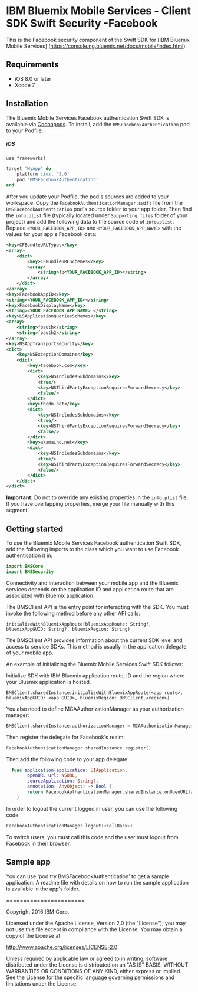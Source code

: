 IBM Bluemix Mobile Services - Client SDK Swift Security -Facebook
===================================================

This is the Facebook security component of the Swift SDK for [IBM Bluemix Mobile Services] (https://console.ng.bluemix.net/docs/mobile/index.html).

## Requirements
* iOS 8.0 or later
* Xcode 7


## Installation
The Bluemix Mobile Services Facebook authentication Swift SDK is available via [Cocoapods](http://cocoapods.org/).
To install, add the `BMSFacebookAuthentication` pod to your Podfile.

##### iOS
```ruby
use_frameworks!

target 'MyApp' do
    platform :ios, '8.0'
    pod 'BMSFacebookAuthentication'
end
```

After you update your Podfile, the pod's sources are added to your workspace. Copy the `FacebookAuthenticationManager.swift` file from the `BMSFacebookAuthentication` pod's source folder to your app folder. Then find the `info.plist` file (typically located under `Supporting files` folder of your project) and add the following data to the source code of `info.plist`. Replace `<YOUR_FACEBOOK_APP_ID>` and `<YOUR_FACEBOOK_APP_NAME>` with the values for your app's Facebook data:

```XML
<key>CFBundleURLTypes</key>
<array>
    <dict>
        <key>CFBundleURLSchemes</key>
        <array>
            <string>fb<YOUR_FACEBOOK_APP_ID></string>
        </array>
    </dict>
</array>
<key>FacebookAppID</key>
<string><YOUR_FACEBOOK_APP_ID></string>
<key>FacebookDisplayName</key>
<string><YOUR_FACEBOOK_APP_NAME> </string>
<key>LSApplicationQueriesSchemes</key>
<array>
    <string>fbauth</string>
    <string>fbauth2</string>
</array>
<key>NSAppTransportSecurity</key>
<dict>
    <key>NSExceptionDomains</key>
    <dict>
        <key>facebook.com</key>
        <dict>
            <key>NSIncludesSubdomains</key>
            <true/>                
            <key>NSThirdPartyExceptionRequiresForwardSecrecy</key>
            <false/>
        </dict>
        <key>fbcdn.net</key>
        <dict>
            <key>NSIncludesSubdomains</key>
            <true/>
            <key>NSThirdPartyExceptionRequiresForwardSecrecy</key>
            <false/>
        </dict>
        <key>akamaihd.net</key>
        <dict>
            <key>NSIncludesSubdomains</key>
            <true/>
            <key>NSThirdPartyExceptionRequiresForwardSecrecy</key>
            <false/>
        </dict>
    </dict>
</dict>
```
**Important:** Do not to override any existing properties in the `info.plist` file. If you have overlapping properties, merge your file manually with this segment.

## Getting started

To use the Bluemix Mobile Services Facebook authentication Swift SDK, add the following imports to the class which you want to use Facebook authentication it in:

```Swift
import BMSCore
import BMSSecurity
```
Connectivity and interaction between your mobile app and the Bluemix services depends on the application ID and application route that are associated with Bluemix application.

The BMSClient API is the entry point for interacting with the SDK. You must invoke the following method before any other API calls:

```
initializeWithBluemixAppRoute(bluemixAppRoute: String?, bluemixAppGUID: String?, bluemixRegion: String)
```

The BMSClient API provides information about the current SDK level and access to service SDKs. This method is usually in the application delegate of your mobile app.

An example of initializing the Bluemix Mobile Services Swift SDK follows:

Initialize SDK with IBM Bluemix application route, ID and the region where your Bluemix application is hosted.
```
BMSClient.sharedInstance.initializeWithBluemixAppRoute(<app route>, bluemixAppGUID: <app GUID>, bluemixRegion: BMSClient.<region>)
```

You also need to define MCAAuthorizationManager as your authorization manager:
```Swift
BMSClient.sharedInstance.authorizationManager = MCAAuthorizationManager.sharedInstance
```

Then register the delegate for Facebook's realm:

```Swift
FacebookAuthenticationManager.sharedInstance.register()
```

Then add the following code to your app delegate:

```Swift
  func application(application: UIApplication,
        openURL url: NSURL,
        sourceApplication: String?,
        annotation: AnyObject) -> Bool {
        return FacebookAuthenticationManager.sharedInstance.onOpenURL(application, url: url, sourceApplication: sourceApplication, annotation: annotation)
    }

 ```

In order to logout the current logged in user, you can use the following code:
```Swift
FacebookAuthenticationManager.logout(<callBack>)

```
To switch users, you must call this code and the user must logout from Facebook in their browser.

## Sample app
You can use 'pod try BMSFacebookAuthentication' to get a sample application. A readme file with details on how to run the sample application is available in the app's folder.

=======================

Copyright 2016 IBM Corp.

Licensed under the Apache License, Version 2.0 (the "License");
you may not use this file except in compliance with the License.
You may obtain a copy of the License at

http://www.apache.org/licenses/LICENSE-2.0

Unless required by applicable law or agreed to in writing, software
distributed under the License is distributed on an "AS IS" BASIS,
WITHOUT WARRANTIES OR CONDITIONS OF ANY KIND, either express or implied.
See the License for the specific language governing permissions and
limitations under the License.
